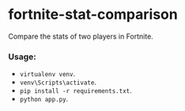 # fortnite-stat-comparison

Compare the stats of two players in Fortnite.

### Usage:
- `virtualenv venv`.
- `venv\Scripts\activate`.
- `pip install -r requirements.txt`.
- `python app.py`.
